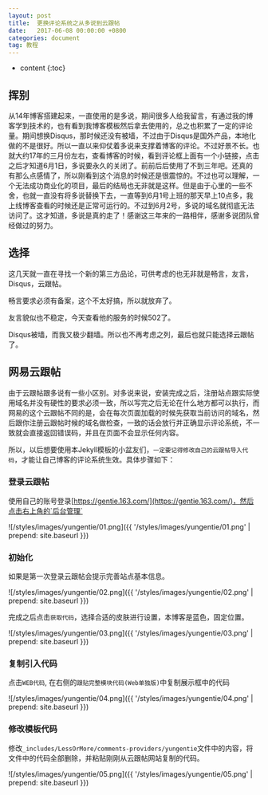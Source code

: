 ```yaml
---
layout: post
title:  更换评论系统之从多说到云跟帖
date:   2017-06-08 00:00:00 +0800
categories: document
tag: 教程
---
```


* content
{:toc}


## 挥别

从14年博客搭建起来，一直使用的是多说，期间很多人给我留言，有通过我的博客学到技术的，也有看到我博客模板然后拿去使用的，总之也积累了一定的评论量。期间想换Disqus，那时候还没有被墙，不过由于Disqus是国外产品，本地化做的不是很好。所以一直以来仰仗着多说来支撑着博客的评论。不过好景不长。也就大约17年的三月份左右，查看博客的时候，看到评论框上面有一个小链接，点击之后才知道6月1日，多说要永久的关闭了。前前后后使用了不到三年吧。还真的有那么点感情了，所以刚看到这个消息的时候还是很震惊的。不过也可以理解，一个无法成功商业化的项目，最后的结局也无非就是这样。但是由于心里的一些不舍，也就一直没有将多说替换下去，一直等到6月1号上班的那天早上10点多，我上线博客查看的时候还是正常可运行的。不过到6月2号，多说的域名就彻底无法访问了。这才知道，多说是真的走了！感谢这三年来的一路相伴，感谢多说团队曾经做过的努力。


## 选择

这几天就一直在寻找一个新的第三方品论，可供考虑的也无非就是畅言，友言，Disqus，云跟帖。

畅言要求必须有备案，这个不太好搞，所以就放弃了。

友言貌似也不稳定，今天查看他的服务的时候502了。

Disqus被墙，而我又极少翻墙。所以也不再考虑之列，最后也就只能选择云跟帖了。


## 网易云跟帖

由于云跟帖跟多说有一些小区别。对多说来说，安装完成之后，注册站点跟实际使用域名并没有硬性的要求必须一致，所以写完之后无论在什么地方都可以执行，而网易的这个云跟帖不同的是，会在每次页面加载的时候先获取当前访问的域名，然后跟你注册云跟帖时候的域名做检查，一致的话会放行并正确显示评论系统，不一致就会直接返回错误码，并且在页面不会显示任何内容。

所以，以后想要使用本Jekyll模板的小盆友们，`一定要记得修改自己的云跟帖导入代码`，才能让自己博客的评论系统生效。具体步骤如下：

### 登录云跟帖

使用自己的账号登录[https://gentie.163.com/](https://gentie.163.com/)，然后点击右上角的`后台管理`

![/styles/images/yungentie/01.png]({{ '/styles/images/yungentie/01.png' | prepend: site.baseurl  }})

### 初始化

如果是第一次登录云跟帖会提示完善站点基本信息。

![/styles/images/yungentie/02.png]({{ '/styles/images/yungentie/02.png' | prepend: site.baseurl  }})

完成之后点击`获取代码`，选择合适的皮肤进行设置，本博客是蓝色，固定位置。

![/styles/images/yungentie/03.png]({{ '/styles/images/yungentie/03.png' | prepend: site.baseurl  }})

### 复制引入代码

点击`WEB代码`, 在右侧的`跟贴完整模块代码(Web单独版)`中复制展示框中的代码

![/styles/images/yungentie/04.png]({{ '/styles/images/yungentie/04.png' | prepend: site.baseurl  }})

### 修改模板代码

修改`_includes/LessOrMore/comments-providers/yungentie`文件中的内容，将文件中的代码全部删除，并粘贴刚刚从云跟帖网站复制的代码。

![/styles/images/yungentie/05.png]({{ '/styles/images/yungentie/05.png' | prepend: site.baseurl  }})

